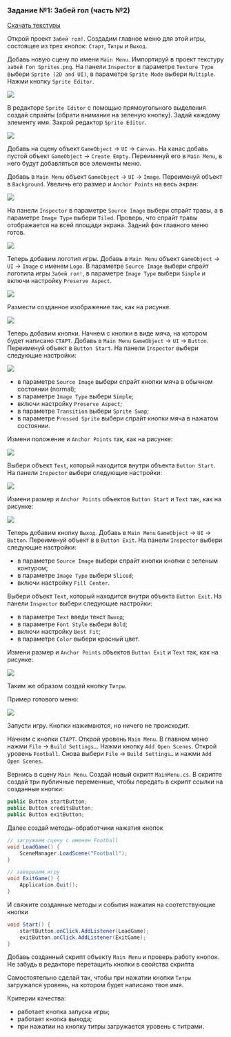 ### Задание №1: Забей гол (часть №2)

[Скачать текстуры](http://unity3d.unium.ru/storage/lesson11/goal.zip)

Открой проект `Забей гол!`. Создадим главное меню для этой игры, состоящее из трех кнопок: `Старт`, `Титры` и `Выход`.

Добавь новую сцену по имени `Main Menu`. Импортируй в проект текстуру `забей Гол Sprites.png`. На панели `Inspector` в параметре `Texture Type` выбери `Sprite (2D and UI)`, в параметре `Sprite Mode` выбери `Multiple`. Нажми кнопку `Sprite Editor`.

![](http://unity3d.unium.ru/lessons/lesson11/images/goal1.png)

В редакторе `Sprite Editor` с помощью прямоугольного выделения создай спрайты (обрати внимание на зеленую кнопку). Задай каждому элементу имя. Закрой редактор `Sprite Editor`.

![](http://unity3d.unium.ru/lessons/lesson11/images/goal2.png)

Добавь на сцену объект `GameObject` → `UI` → `Canvas`. На канас добавь пустой объект  `GameObject` → `Create Empty`. Переименуй его в `Main Menu`, в него будут добавляться все элементы меню.

Добавь в `Main Menu` объект `GameObject` → `UI` → `Image`. Переименуй объект в `Background`. Увеличь его размер и `Anchor Points` на весь экран:

![](http://unity3d.unium.ru/lessons/lesson11/images/goal3.png)

На панели `Inspector` в параметре `Source Image` выбери спрайт травы, а в параметре `Image Type` выбери `Tiled`. Проверь, что спрайт травы отображается на всей площади экрана. Задний фон главного меню готов.

![](http://unity3d.unium.ru/lessons/lesson11/images/goal4.jpg)

Теперь добавим логотип игры. Добавь в `Main Menu` объект `GameObject` → `UI` → `Image` с именем `Logo`. В параметре `Source Image` выбери спрайт логотипа игры `Забей гол!`, в параметре `Image Type` выбери `Simple` и включи настройку `Preserve Aspect`.

![](http://unity3d.unium.ru/lessons/lesson11/images/goal5.jpg)

Размести созданное изображение так, как на рисунке.

![](http://unity3d.unium.ru/lessons/lesson11/images/goal6.png)

Теперь добавим кнопки. Начнем с кнопки в виде мяча, на котором будет написано `СТАРТ`. Добавь в `Main Menu` `GameObject` → `UI` → `Button`. Переименуй объект в `Button Start`. На панели `Inspector` выбери следующие настройки:

![](http://unity3d.unium.ru/lessons/lesson11/images/goal7.jpg)

- в параметре `Source Image` выбери спрайт кнопки мяча в обычном состоянии (normal);
- в параметре `Image Type` выбери `Simple`;
- включи настройку `Preserve Aspect`;
- в параметре `Transition` выбери `Sprite Swap`;
- в параметре `Pressed Sprite` выбери спрайт кнопки мяча в нажатом состоянии.

Измени положение и `Anchor Points` так, как на рисунке:

![](http://unity3d.unium.ru/lessons/lesson11/images/goal8.png)

Выбери объект `Text`, который находится внутри объекта `Button Start`. На панели `Inspector` выбери следующие настройки:

![](http://unity3d.unium.ru/lessons/lesson11/images/goal9.jpg)

Измени размер и `Anchor Points` объектов `Button Start` и `Text` так, как на рисунке:

![](http://unity3d.unium.ru/lessons/lesson11/images/goal10.png)

Теперь добавим кнопку `Выход`. Добавь в `Main Menu` `GameObject` → `UI` → `Button`. Переименуй объект в в `Button Exit`. На панели `Inspector` выбери следующие настройки:

- в параметре `Source Image` выбери спрайт кнопки кнопки с зеленым контуром;
- в параметре `Image Type` выбери `Sliced`;
- включи настройку `Fill Center`.

Выбери объект `Text`, который находится внутри объекта `Button Exit`. На панели `Inspector` выбери следующие настройки:

- в параметре `Text` введи текст `Выход`;
- в параметре `Font Style` выбери `Bold`;
- включи настройку `Best Fit`;
- в параметре `Color` выбери красный цвет.

Измени размер и `Anchor Points` объектов `Button Exit` и `Text` так, как на рисунке:

![](http://unity3d.unium.ru/lessons/lesson11/images/goal11.png)

Таким же образом создай кнопку `Титры`.

Пример готового меню:

![](http://unity3d.unium.ru/lessons/lesson11/images/goal12.png)

Запусти игру. Кнопки нажимаются, но ничего не происходит.

Начнем с кнопки `СТАРТ`. Открой уровень `Main Menu`. В главном меню нажми `File` → `Build Settings…`. Нажми кнопку `Add Open Scenes`. Открой уровень `Football`. Снова выбери `File` → `Build Settings…` и нажми `Add Open Scenes`.

Вернись в сцену `Main Menu`. Cоздай новый скрипт `MainMenu.cs`. В скрипте создай три публичные переменные, чтобы передать в скрипт ссылки на созданные кнопки:

```csharp
public Button startButton;
public Button creditsButton;
public Button exitButton;
```

Далее создай методы-обработчики нажатия кнопок

```csharp
// загружаем сцену с именем Football
void LoadGame() {
	SceneManager.LoadScene("Football");
}

// завершаем игру
void ExitGame() {
	Application.Quit();
}
```

И свяжите созданные методы и события нажатия на соотетствующие кнопки

```csharp
void Start() {
	startButton.onClick.AddListener(LoadGame);
	exitButton.onClick.AddListener(ExitGame);
}
```

Добавь созданный скрипт объекту `Main Menu` и проверь работу кнопок. Не забудь в редакторе перетащить кнопки в свойства скрипта

Самостоятельно сделай так, чтобы при нажатии кнопки `Титры` загружался уровень, на котором будет написано твое имя.

Критерии качества:

- работает кнопка запуска игры;
- работает кнопка выхода;
- при нажатии на кнопку титры загружается уровень с титрами.